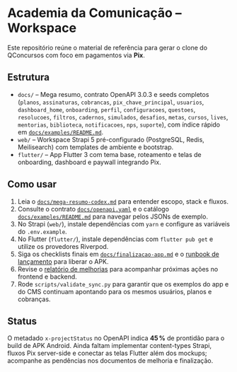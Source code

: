 # Academia da Comunicação – Workspace

Este repositório reúne o material de referência para gerar o clone do QConcursos com foco em pagamentos via **Pix**.

## Estrutura

- `docs/` – Mega resumo, contrato OpenAPI 3.0.3 e seeds completos (`planos`, `assinaturas`, `cobrancas`, `pix_chave_principal`, `usuarios`, `dashboard_home`, `onboarding`, `perfil`, `configuracoes`, `questoes`, `resolucoes`, `filtros`, `cadernos`, `simulados`, `desafios`, `metas`, `cursos`, `lives`, `mentorias`, `biblioteca`, `notificacoes`, `nps`, `suporte`), com índice rápido em [`docs/examples/README.md`](docs/examples/README.md).
- `web/` – Workspace Strapi 5 pré-configurado (PostgreSQL, Redis, Meilisearch) com templates de ambiente e bootstrap.
- `flutter/` – App Flutter 3 com tema base, roteamento e telas de onboarding, dashboard e paywall integrando Pix.

## Como usar

1. Leia o [`docs/mega-resumo-codex.md`](docs/mega-resumo-codex.md) para entender escopo, stack e fluxos.
2. Consulte o contrato [`docs/openapi.yaml`](docs/openapi.yaml) e o catálogo [`docs/examples/README.md`](docs/examples/README.md) para navegar pelos JSONs de exemplo.
3. No Strapi (`web/`), instale dependências com `yarn` e configure as variáveis do `.env.example`.
4. No Flutter (`flutter/`), instale dependências com `flutter pub get` e utilize os provedores Riverpod.
5. Siga os checklists finais em [`docs/finalizacao-app.md`](docs/finalizacao-app.md) e o [runbook de lançamento](docs/release-runbook.md) para liberar o APK.
6. Revise o [relatório de melhorias](docs/improvement-audit.md) para acompanhar próximas ações no frontend e backend.
7. Rode `scripts/validate_sync.py` para garantir que os exemplos do app e do CMS continuam apontando para os mesmos usuários, planos e cobranças.

## Status

O metadado `x-projectStatus` no OpenAPI indica **45 %** de prontidão para o build de APK Android. Ainda faltam implementar content-types Strapi, fluxos Pix server-side e conectar as telas Flutter além dos mockups; acompanhe as pendências nos documentos de melhoria e finalização.
